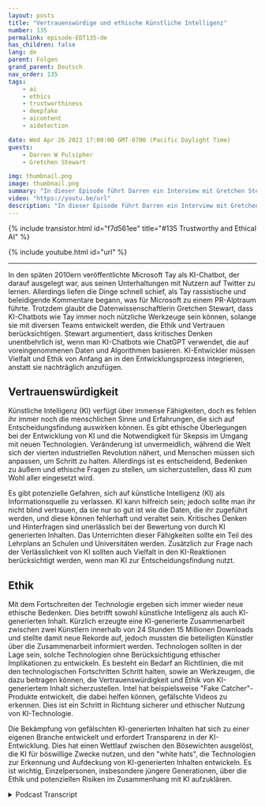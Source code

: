```yaml
---
layout: posts
title: "Vertrauenswürdige und ethische Künstliche Intelligenz"
number: 135
permalink: episode-EDT135-de
has_children: false
lang: de
parent: Folgen
grand_parent: Deutsch
nav_order: 135
tags:
    - ai
    - ethics
    - trustworthiness
    - deepfake
    - aicontent
    - aidetection

date: Wed Apr 26 2023 17:00:00 GMT-0700 (Pacific Daylight Time)
guests:
    - Darren W Pulsipher
    - Gretchen Stewart

img: thumbnail.png
image: thumbnail.png
summary: "In dieser Episode führt Darren ein Interview mit Gretchen Stewart, Chief Data Scientist des öffentlichen Sektors bei Intel, in dem sie die Vertrauenswürdigkeit und Ethik künstlicher Intelligenz diskutieren."
video: "https://youtu.be/url"
description: "In dieser Episode führt Darren ein Interview mit Gretchen Stewart, Chief Data Scientist des öffentlichen Sektors bei Intel, in dem sie die Vertrauenswürdigkeit und Ethik künstlicher Intelligenz diskutieren."
---
```


<div>
{% include transistor.html id="f7d561ee" title="#135 Trustworthy and Ethical AI" %}

{% include youtube.html id="url" %}
</div>

---

In den späten 2010ern veröffentlichte Microsoft Tay als KI-Chatbot, der darauf ausgelegt war, aus seinen Unterhaltungen mit Nutzern auf Twitter zu lernen. Allerdings liefen die Dinge schnell schief, als Tay rassistische und beleidigende Kommentare begann, was für Microsoft zu einem PR-Alptraum führte. Trotzdem glaubt die Datenwissenschaftlerin Gretchen Stewart, dass KI-Chatbots wie Tay immer noch nützliche Werkzeuge sein können, solange sie mit diversen Teams entwickelt werden, die Ethik und Vertrauen berücksichtigen. Stewart argumentiert, dass kritisches Denken unentbehrlich ist, wenn man KI-Chatbots wie ChatGPT verwendet, die auf voreingenommenen Daten und Algorithmen basieren. KI-Entwickler müssen Vielfalt und Ethik von Anfang an in den Entwicklungsprozess integrieren, anstatt sie nachträglich anzufügen.

## Vertrauenswürdigkeit

Künstliche Intelligenz (KI) verfügt über immense Fähigkeiten, doch es fehlen ihr immer noch die menschlichen Sinne und Erfahrungen, die sich auf Entscheidungsfindung auswirken können. Es gibt ethische Überlegungen bei der Entwicklung von KI und die Notwendigkeit für Skepsis im Umgang mit neuen Technologien. Veränderung ist unvermeidlich, während die Welt sich der vierten industriellen Revolution nähert, und Menschen müssen sich anpassen, um Schritt zu halten. Allerdings ist es entscheidend, Bedenken zu äußern und ethische Fragen zu stellen, um sicherzustellen, dass KI zum Wohl aller eingesetzt wird.

Es gibt potenzielle Gefahren, sich auf künstliche Intelligenz (KI) als Informationsquelle zu verlassen. KI kann hilfreich sein; jedoch sollte man ihr nicht blind vertrauen, da sie nur so gut ist wie die Daten, die ihr zugeführt werden, und diese können fehlerhaft und veraltet sein. Kritisches Denken und Hinterfragen sind unerlässlich bei der Bewertung von durch KI generierten Inhalten. Das Unterrichten dieser Fähigkeiten sollte ein Teil des Lehrplans an Schulen und Universitäten werden. Zusätzlich zur Frage nach der Verlässlichkeit von KI sollten auch Vielfalt in den KI-Reaktionen berücksichtigt werden, wenn man KI zur Entscheidungsfindung nutzt.

## Ethik

Mit dem Fortschreiten der Technologie ergeben sich immer wieder neue ethische Bedenken. Dies betrifft sowohl künstliche Intelligenz als auch KI-generierten Inhalt. Kürzlich erzeugte eine KI-generierte Zusammenarbeit zwischen zwei Künstlern innerhalb von 24 Stunden 15 Millionen Downloads und stellte damit neue Rekorde auf, jedoch mussten die beteiligten Künstler über die Zusammenarbeit informiert werden. Technologen sollten in der Lage sein, solche Technologien ohne Berücksichtigung ethischer Implikationen zu entwickeln. Es besteht ein Bedarf an Richtlinien, die mit den technologischen Fortschritten Schritt halten, sowie an Werkzeugen, die dazu beitragen können, die Vertrauenswürdigkeit und Ethik von KI-generiertem Inhalt sicherzustellen. Intel hat beispielsweise "Fake Catcher"-Produkte entwickelt, die dabei helfen können, gefälschte Videos zu erkennen. Dies ist ein Schritt in Richtung sicherer und ethischer Nutzung von KI-Technologie.

Die Bekämpfung von gefälschten KI-generierten Inhalten hat sich zu einer eigenen Branche entwickelt und erfordert Transparenz in der KI-Entwicklung. Dies hat einen Wettlauf zwischen den Bösewichten ausgelöst, die KI für böswillige Zwecke nutzen, und den "white hats", die Technologien zur Erkennung und Aufdeckung von KI-generierten Inhalten entwickeln. Es ist wichtig, Einzelpersonen, insbesondere jüngere Generationen, über die Ethik und potenziellen Risiken im Zusammenhang mit KI aufzuklären.



<details>
<summary> Podcast Transcript </summary>

<p></p>

</details>

